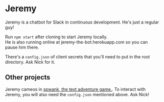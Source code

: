 # Jeremy

Jeremy is a chatbot for Slack in continuous development. He's just a regular guy!

Run `npm start` after cloning to start Jeremy locally.   
He is also running online at jeremy-the-bot.herokuapp.com so you can pause him there.

There's a `config.json` of client secrets that you'll need to put in the root directory. Ask Nick for it.

## Other projects
Jeremy cameos in [spwank, the text adventure game.](https://github.com/HandSquare/spwank).
To interact with Jeremy, you will also need the `config.json` mentioned above. Ask Nick!
